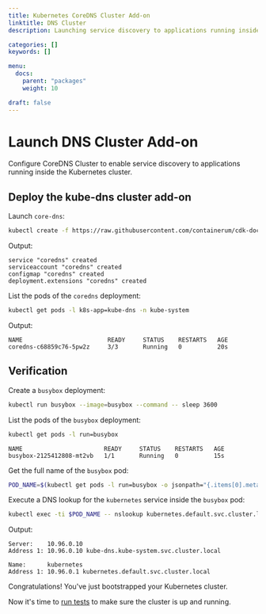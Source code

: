 ```yaml
---
title: Kubernetes CoreDNS Cluster Add-on
linktitle: DNS Cluster
description: Launching service discovery to applications running inside the Kubernetes cluster.

categories: []
keywords: []

menu:
  docs:
    parent: "packages"
    weight: 10

draft: false
---
```


# Launch DNS Cluster Add-on
Configure CoreDNS Cluster to enable service discovery to applications running inside the Kubernetes cluster.

## Deploy the kube-dns cluster add-on


Launch `core-dns`:

```bash
kubectl create -f https://raw.githubusercontent.com/containerum/cdk-docs/master/content/files/coredns.yaml
```  
Output:

```
service "coredns" created
serviceaccount "coredns" created
configmap "coredns" created
deployment.extensions "coredns" created
```

List the pods of the `coredns` deployment:

```bash
kubectl get pods -l k8s-app=kube-dns -n kube-system
```  
Output:

```
NAME                        READY     STATUS    RESTARTS   AGE
coredns-c68859c76-5pw2z     3/3       Running   0          20s
```

## Verification

Create a `busybox` deployment:

```bash
kubectl run busybox --image=busybox --command -- sleep 3600
```

List the pods of the `busybox` deployment:

```bash
kubectl get pods -l run=busybox
```

```
NAME                       READY     STATUS    RESTARTS   AGE
busybox-2125412808-mt2vb   1/1       Running   0          15s
```

Get the full name of the `busybox` pod:

```bash
POD_NAME=$(kubectl get pods -l run=busybox -o jsonpath="{.items[0].metadata.name}")
```

Execute a DNS lookup for the `kubernetes` service inside the `busybox` pod:

```bash
kubectl exec -ti $POD_NAME -- nslookup kubernetes.default.svc.cluster.local
```
Output:

```
Server:    10.96.0.10
Address 1: 10.96.0.10 kube-dns.kube-system.svc.cluster.local

Name:      kubernetes
Address 1: 10.96.0.1 kubernetes.default.svc.cluster.local
```

Congratulations! You've just bootstrapped your Kubernetes cluster.

Now it's time to [run tests](/installation/packages/10tests) to make sure the cluster is up and running.
